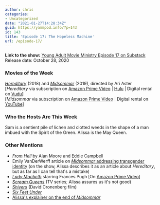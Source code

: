 ```yaml
---
author: chris
categories:
- Uncategorized
date: "2021-01-27T14:28:34Z"
guid: https://yammpod.info/?p=143
id: 143
title: 'Episode 17: The Hopeless Machine'
url: /episode-17/
---
```

**Link to the show:** [Young Adult Movie Ministry Episode 17 on Substack](https://yammpod.substack.com/p/episode-17-the-hopeless-machine-subscribers)  
Release date: October 28, 2020

### Movies of the Week

_[Hereditary](https://www.imdb.com/title/tt7784604/)_ (2018) and _[Midsommar](https://www.imdb.com/title/tt8772262/)_ (2019), directed by Ari Aster  
[_Hereditary_ via subscription on [Amazon Prime Video](https://www.amazon.com/gp/video/detail/amzn1.dv.gti.44b1e687-d885-d038-2257-6bb1da0692a0?autoplay=1&ref_=atv_cf_strg_wb) | [Hulu](https://www.hulu.com/watch/c4374ac9-397a-4855-804e-8d25e3a87442) | Digital rental on [Vudu](https://www.vudu.com/content/movies/play/929785/PURCHASED_CONTENT)]  
[_Midsommar_ via subscription on [Amazon Prime Video](https://www.amazon.com/gp/video/detail/amzn1.dv.gti.dcb5cfba-c3d6-4a8c-c925-078a79af9497?autoplay=1&ref_=atv_cf_strg_wb) | Digital rental on [YouTube](http://www.youtube.com/watch?v=nmLgjiUvDoU)]

### Who the Hosts Are This Week

Sam is a sentient pile of lichen and clotted weeds in the shape of a man imbued with the Spirit of the Green. Alissa is the May Queen.

### Other Mentions

  * _[From Hell](https://bookshop.org/a/20775/9780958578349)_ by Alan Moore and Eddie Campbell
  * Emily VanDerWerff article on [_Midsommar_ addressing transgender identity](https://www.vox.com/culture/21307689/midsommar-trans-review-ending-spoilers) (on the show, Alissa describes it as an article about _Hereditary_, but as far as I can tell that's a mistake)
  * _[Lady Macbeth](https://www.imdb.com/title/tt4291600/)_ starring Frances Pugh [On [Amazon Prime Video](https://amzn.to/3iTahMt)]
  * _[Scream Queens](https://www.imdb.com/title/tt4145384/)_ (TV series; Alissa assures us it's not good)
  * _[Shivers](https://www.imdb.com/title/tt0073705?ref_=nv_sr_srsg_0)_ (David Cronenberg film)
  * _[Six Feet Under](https://www.imdb.com/title/tt0248654)_
  * [Alissa's explainer on the end of _Midsommar_](https://www.vox.com/culture/2019/7/3/19102557/midsommar-ending-spoilers)
